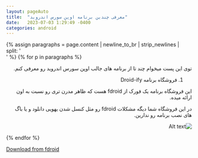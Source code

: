 ```yaml
---
layout: pageAuto
title:  "معرفی چندین برنامه اوپن سورس اندروید"
date:   2023-07-03 1:29:49 -0400
categories: android
---
```

{% assign paragraphs = page.content | newline_to_br | strip_newlines | split: '<br />' %}
{% for p in paragraphs %}

<div dir="auto"> 



توی این پست میخوام چند تا از برنامه های جالب اوپن سورس اندروید رو معرفی کنم.


1. فروشگاه برنامه Droid-ify

این فروشگاه برنامه یک فورک از fdroid هست که ظاهر مدرن تری رو نسبت به اون ارائه میده.

در این فروشگاه شما دیگه مشکلات fdroid رو مثل کنسل شدن یهویی دانلود و یا باگ های نصب برنامه رو ندارین.

![Alt text](https://google.com "تصویری از این برنامه")

</div>

{% endfor %}

[Download from fdroid]()